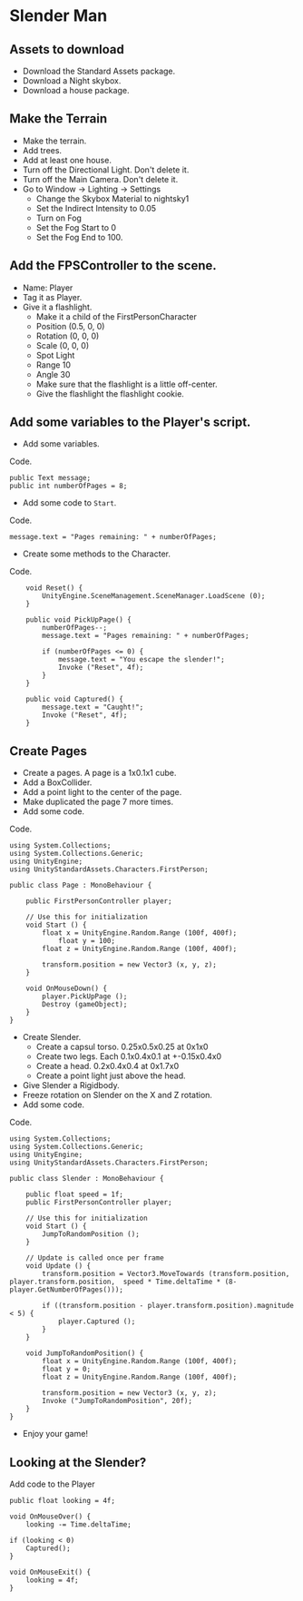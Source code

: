 # Slender Man

## Assets to download

- Download the Standard Assets package.
- Download a Night skybox.
- Download a house package.

## Make the Terrain

- Make the terrain.
- Add trees.
- Add at least one house.
- Turn off the Directional Light. Don't delete it.
- Turn off the Main Camera. Don't delete it.
- Go to Window -> Lighting -> Settings
    - Change the Skybox Material to nightsky1
    - Set the Indirect Intensity to 0.05
    - Turn on Fog
    - Set the Fog Start to 0
    - Set the Fog End to 100.

## Add the FPSController to the scene.

- Name: Player
- Tag it as Player.
- Give it a flashlight.
    - Make it a child of the FirstPersonCharacter
    - Position (0.5, 0, 0)
    - Rotation (0, 0, 0)
    - Scale (0, 0, 0)
    - Spot Light
    - Range 10
    - Angle 30
    - Make sure that the flashlight is a little off-center.
    - Give the flashlight the flashlight cookie.

## Add some variables to the Player's script.

- Add some variables.

Code.

    public Text message;
    public int numberOfPages = 8;
    
- Add some code to `Start`.

Code.

    message.text = "Pages remaining: " + numberOfPages;
    
- Create some methods to the Character.

Code.

		void Reset() {
			UnityEngine.SceneManagement.SceneManager.LoadScene (0);
		}
    
		public void PickUpPage() {
			numberOfPages--;
			message.text = "Pages remaining: " + numberOfPages;

			if (numberOfPages <= 0) {
				message.text = "You escape the slender!";
				Invoke ("Reset", 4f);
			}
		}

		public void Captured() {
			message.text = "Caught!";
			Invoke ("Reset", 4f);
		}

## Create Pages

- Create a pages. A page is a 1x0.1x1 cube.
- Add a BoxCollider.
- Add a point light to the center of the page.
- Make duplicated the page 7 more times.
- Add some code.

Code.

    using System.Collections;
    using System.Collections.Generic;
    using UnityEngine;
    using UnityStandardAssets.Characters.FirstPerson;

    public class Page : MonoBehaviour {

    	public FirstPersonController player;

    	// Use this for initialization
    	void Start () {
		    float x = UnityEngine.Random.Range (100f, 400f);
    		    float y = 100;
		    float z = UnityEngine.Random.Range (100f, 400f);

		    transform.position = new Vector3 (x, y, z);
	    }

    	void OnMouseDown() {
		    player.PickUpPage ();
		    Destroy (gameObject);
	    }
    }

- Create Slender.
  - Create a capsul torso. 0.25x0.5x0.25 at 0x1x0
  - Create two legs. Each 0.1x0.4x0.1 at +-0.15x0.4x0
  - Create a head. 0.2x0.4x0.4 at 0x1.7x0
  - Create a point light just above the head.
- Give Slender a Rigidbody.
- Freeze rotation on Slender on the X and Z rotation.
- Add some code.

Code.

    using System.Collections;
    using System.Collections.Generic;
    using UnityEngine;
    using UnityStandardAssets.Characters.FirstPerson;

    public class Slender : MonoBehaviour {

    	public float speed = 1f;
    	public FirstPersonController player;

    	// Use this for initialization
	    void Start () {
		    JumpToRandomPosition ();
	    }
	
    	// Update is called once per frame
	    void Update () {
	    	transform.position = Vector3.MoveTowards (transform.position, player.transform.position,  speed * Time.deltaTime * (8-player.GetNumberOfPages()));

    		if ((transform.position - player.transform.position).magnitude < 5) {
		    	player.Captured ();
		    }
	    }

    	void JumpToRandomPosition() {
		    float x = UnityEngine.Random.Range (100f, 400f);
		    float y = 0;
    		float z = UnityEngine.Random.Range (100f, 400f);

    		transform.position = new Vector3 (x, y, z);
		    Invoke ("JumpToRandomPosition", 20f);
	    }
    }
    
  - Enjoy your game!

## Looking at the Slender?

Add code to the Player

    public float looking = 4f;

    void OnMouseOver() {
        looking -= Time.deltaTime;
	
	if (looking < 0)
	    Captured();
    }
    
    void OnMouseExit() {
        looking = 4f;
    }
    
